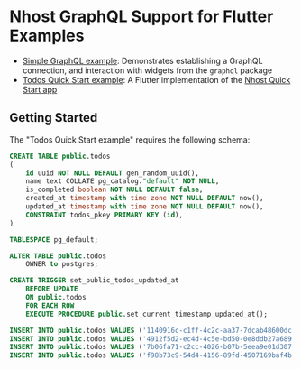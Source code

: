 # Nhost GraphQL Support for Flutter Examples

* [Simple GraphQL example](https://github.com/nhost/nhost-dart/tree/main/packages/nhost_flutter_graphql/example/lib/simple_graphql_example.dart): Demonstrates establishing a GraphQL connection, and interaction with widgets from the `graphql` package
* [Todos Quick Start example](https://github.com/nhost/nhost-dart/tree/main/packages/nhost_flutter_graphql/example/lib/todos_quick_start_example.dart): A Flutter implementation of the [Nhost Quick Start app](https://docs.nhost.io)

## Getting Started

The "Todos Quick Start example" requires the following schema:

```sql
CREATE TABLE public.todos
(
    id uuid NOT NULL DEFAULT gen_random_uuid(),
    name text COLLATE pg_catalog."default" NOT NULL,
    is_completed boolean NOT NULL DEFAULT false,
    created_at timestamp with time zone NOT NULL DEFAULT now(),
	updated_at timestamp with time zone NOT NULL DEFAULT now(),
    CONSTRAINT todos_pkey PRIMARY KEY (id),
)

TABLESPACE pg_default;

ALTER TABLE public.todos
    OWNER to postgres;

CREATE TRIGGER set_public_todos_updated_at
    BEFORE UPDATE
    ON public.todos
    FOR EACH ROW
    EXECUTE PROCEDURE public.set_current_timestamp_updated_at();

INSERT INTO public.todos VALUES ('1140916c-c1ff-4c2c-aa37-7dcab48600dc', '2021-03-12 00:27:37.100541+00', 'Walk the dog', true, '2021-03-12 00:27:37.100541+00', 'f8d9befd-c6c8-41b8-b975-bee7e457571d');
INSERT INTO public.todos VALUES ('4912f5d2-ec4d-4c5e-bd50-0e8ddb27a689', '2021-03-12 00:27:49.347099+00', 'Cut the grass', false, '2021-03-12 00:27:49.347099+00', 'f8d9befd-c6c8-41b8-b975-bee7e457571d');
INSERT INTO public.todos VALUES ('7b06fa71-c2cc-4026-b07b-5eea9e01d307', '2021-03-12 00:27:55.886203+00', 'Take out the garbage', true, '2021-03-12 00:27:55.886203+00', 'f8d9befd-c6c8-41b8-b975-bee7e457571d');
INSERT INTO public.todos VALUES ('f98b73c9-54d4-4156-89fd-4507169baf4b', '2021-03-12 00:27:06.917262+00', 'Feed the frog', false, '2021-03-12 00:45:53.420608+00', 'f8d9befd-c6c8-41b8-b975-bee7e457571d');
```
